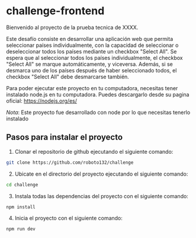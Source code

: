# challenge-frontend

Bienvenido al proyecto de la prueba tecnica de XXXX.

Este desafío consiste en desarrollar una aplicación web que permita seleccionar países individualmente, con la capacidad de seleccionar o deseleccionar todos los países mediante un checkbox "Select All". Se espera que al seleccionar todos los países individualmente, el checkbox "Select All" se marque automáticamente, y viceversa. Además, si se desmarca uno de los países después de haber seleccionado todos, el checkbox "Select All" debe desmarcarse también. 

Para poder ejecutar este proyecto en tu computadora, necesitas tener instalado node.js en tu computadora. Puedes descargarlo desde su pagina oficial: https://nodejs.org/es/

*Nota*: Este proyecto fue desarrollado con node por lo que necesitas tenerlo instalado

## Pasos para instalar el proyecto

1. Clonar el repositorio de github ejecutando el siguiente comando:

```bash
git clone https://github.com/roboto132/challenge
```

2. Ubicate en el directorio del proyecto ejecutando el siguiente comando:

```bash
cd challenge
```

3. Instala todas las dependencias del proyecto con el siguiente comando:

```bash
npm install
```

4. Inicia el proyecto con el siguiente comando:

```bash
npm run dev
```